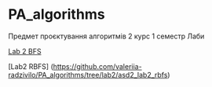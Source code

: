 # PA_algorithms
Предмет проєктування алгоритмів 2 курс 1 семестр
Лаби

[Lab 2 BFS](https://github.com/valeriia-radzivilo/PA_algorithms/tree/lab2/asd2_lab2)

[Lab2 RBFS] (https://github.com/valeriia-radzivilo/PA_algorithms/tree/lab2/asd2_lab2_rbfs)
